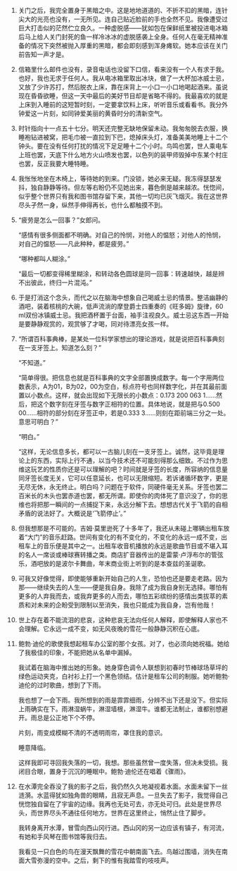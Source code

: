 1. 
    关门之后，我完全置身于黑暗之中。这是地地道道的、不折不扣的黑暗，连针尖大的光亮也没有，一无所见。连自己贴近脸前的手也全然不见。我像遭受过巨大打击似的茫然伫立良久。一种虚脱感——犹如包在保鲜纸里被投进电冰箱后马上给人关门封死的鱼一样冷冰冰的虚脱感袭上全身。任何人在毫无精神准备的情况下突然被抛入厚重的黑暗，都会即刻感到浑身瘫软。她本应该在关门前告知一声才是。

2. 
    信箱里什么邮件也没有，录音电话也没留下口信，看来没有一个人有求于我。也好，我也无求于任何人。我从电冰箱里取出冰块，做了一大杯加冰威士忌，又放了少许苏打，然后脱衣上床，靠在床背上一小口一小口地喝起酒来。虽说现在昏昏欲睡，但这一天中最后的美好节目却是省略不得的。我最喜欢的就是上床到入睡前的这短暂时刻，一定要拿饮料上床，听听音乐或看看书。我分外钟爱这一片刻，如同钟爱美丽的黄昏时分的清新空气。

3. 
    时针指向十一点五十七分。明天还完整无缺地保留未动。我匆匆脱去衣服，换睡袍钻进被窝，把毛巾被一直拉到下巴，熄掉床头灯，准备美美地睡上十二个钟头。要在没有任何打扰的情况下足足睡十二个小时。鸟鸣也罢，世人乘电车上班也罢，天底下什么地方火山喷发也罢，以色列的装甲师毁掉中东某个村庄也罢，反正我要大睡特睡。

4. 
    我怅怅地坐在木椅上，等待她的到来。门没锁，她必来无疑。我冻得瑟瑟发抖，独自静静等待。但左等右盼仍不见她出来，暮色倒是越来越浓。恍惚间，似乎整个世界只有我和图书馆存留下来，其他一切均已灰飞烟灭。我在这世界尽头孑然一身，纵然手伸得再长，也什么都触摸不到。

5. 
    “疲劳是怎么一回事？”女郎问。

    “感情有很多侧面都不明确。对自己的怜悯，对他人的愠怒；对他人的怜悯，对自己的愠怒——凡此种种，都是疲劳。”

    “哪种都叫人糊涂。”

    “最后一切都变得稀里糊涂，和转动各色圆球是同一回事：转速越快，越是辨不出彼此，终归一片混沌。”

6. 
    于是打消这个念头，而代之以在脑海中想象自己喝威士忌的情景。整洁幽静的酒吧，装着核桃的大碗，低声流淌的摩登爵士四重奏的《旺多姆》旋律，60 ml双份冰镇威士忌。我把酒杯置于台面，袖手注视良久。威士忌这东西一开始是要静静观赏的，观赏够了才喝，同对待漂亮女孩一样。

7. 
    “所谓百科事典棒，是某处一位科学家想出的理论游戏，就是说把百科事典刻在一支牙签上。知道怎么刻？”

    “不知道。”

    “简单得很。把信息也就是百科事典的文字全部置换成数字。每一个字用两位数表示，A为01，B为02，00为空白，标点符号也同样数字化，并在其最前面置以小数点。这样，就会出现如下无限长的小数点：0.173 200 063 1……然后，把这个数字刻在牙签与数字正相符的位置。具体地说，就是把与0.500 00……相符的部分刻在牙签正中，若是0.333 3……则刻在距前端三分之一处。意思可明白？”
    
    “明白。”
    
    “这样，无论信息多长，都可以一古脑儿刻在一支牙签上。诚然，这毕竟是理论上的东西，实际上行不通，以当今技术还不可能刻得那么细致。不过作为思维这玩艺的性质你还是可以理解的吧？时间就是牙签的长度，所容纳的信息量同牙签长度无关，它可以任意延长，也可以无限缩短。若诉诸循环数字，更是无尽无休，永无终止。明白吗？问题在于软件，同硬件毫无关系。牙签也罢二百米长的木头也罢赤道也罢，都无所谓。即使你的肉体死了意识没了，你的思维也将把那一瞬间的一点捕捉下来，永远分解下去。想想古代关于飞箭的自相矛盾的说法好了。大概说是‘飞箭停止’。”

8. 
    但我想那是不可能的。吉姆·莫里逊死了十多年了，我还从未碰上哪辆出租车放着“大门”的音乐赶路。世间有变化的有不变化的，不变化的永远一成不变，出租车上的音乐便是其中之一。出租车收音机播放的永远是歌曲节目或不堪入耳的名人一席谈或棒球赛转播之类。商店扩音器传出的是雷蒙·卢浮布尔的管弦乐，酒吧放的是波尔卡舞曲，年末商业街上听到的是本查兹的圣诞歌。

9. 
    可我又好像觉得，即使能够重新开始自己的人生，恐怕也还是要走老路。因为那——继续失去的人生——便是我自身。我除了成为我自身别无选择。哪怕有更多的人弃我而去，或我弃更多的人而去，哪怕五彩缤纷的感情出类拔萃的素质和对未来的企盼受到限制以至消失，我也只能成为我自身，岂有他哉！

10. 
    世上存在着不能流泪的悲哀，这种悲哀无法向任何人解释，即使解释人家也不会理解。它永远一成不变，如无风夜晚的雪花一般静静沉积在心底。

11. 
    鲍勃·迪伦的歌使我想起租车办公室的那个女孩。对了，也必须向她祝福。她给了我极佳的印象，不能把她从名单中漏掉。

    我试着在脑海中推出她的形象。她身穿色调令人联想到初春时节棒球场草坪的绿色运动夹克，白衬衫上打一个黑色领结。估计是租车公司的制服。她听鲍勃·迪伦的过时歌曲，想到了下雨。

    我也想了一会下雨。我所想到的雨是霏霏细雨，分辨不出下还是没下。但实际上雨确实在下。雨淋湿蜗牛，淋湿墙根，淋湿牛。谁都无法制止，谁都别想避开。雨总是公正地下个不停。

    片刻，雨变成模糊不清的不透明雨帘，罩住我的意识。

    睡意降临。
    
    这样我即可寻回我失落的一切，我想。那些虽然曾一度失落，但决未受损。我闭目合眼，置身于沉沉的睡眠中。鲍勃·迪伦还在唱着《骤雨》。

12. 
    在水潭完全吞没了我的影子之后，我仍然久久地凝视着水面。水面未留下一丝涟漪。水蓝得犹如独角兽的眼睛，且寂无声息。一旦失去了影子，我觉得自己恍惚独自留在了宇宙的边缘。我再也无处可去，亦无处可归。此处是世界尽头，而世界尽头不通往任何地方。世界在这里终止，悄然止住了脚步。

    我转身离开水潭，冒雪向西山冈行进。西山冈的另一边应该有镇子，有河流，有她和手风琴在图书馆等我归去。

    我看见一只白色的鸟在漫天飘舞的雪花中朝南面飞去。鸟越过围墙，消失在南面大雪弥漫的空中。之后，剩下的惟有我踏雪的吱吱声。